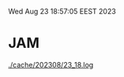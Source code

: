 Wed Aug 23 18:57:05 EEST 2023
# JAM
<a href='./cache/202308/23_18.log'>./cache/202308/23_18.log</a>
